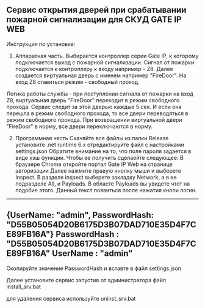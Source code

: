 Сервис открытия дверей при срабатывании пожарной сигнализации для СКУД  GATE IP WEB
-

Инструкция по установке:

1.  Аппаратная часть.
Выбирается контроллер серии Gate IP, к которому подключается выход с пожарной сигнализации.
Сигнал от пожарки подключается к контроллеру к входу например - Z8.
Далее создается виртуальная дверь с именем например "FireDoor".
На вход Z8 ставиться режим - свободный проход.

Логика работы службы - при поступлении сигнала от пожарки на вход Z8, виртуальная дверь "FireDoor" переходит в режим свободного прохода.
Сервис следит за этой дверью каждые 5 сек. И если она перешла в режим свободного прохода, то все двери переводяться в режим свободного прохода.
При возвращении виртуальной двери "FireDoor" в норму, все двери переключаются в норму.

2.  Программная чясть
   Скачяйте все файлы из папки Release
   установите .net runtime 6.x
   отредактируйте файл с настройками settings.json
   Обратите внимание на то, что поле пароля задается в виде хэш функции. Чтобы ее получить сделаейте следующее:
В браузере Chrome откройте портал Gate IP Web на странице авторизации
Далее нажмите правую кнопку мыши и выберете Inspect.
В разделе inspect выберете закладку Network, а в ее подразделе All, и Payloads.
В областе Payloads вы увидете чтот на подобие этого. Данный текст появиться после нажатия кнопи логин.
---------
{UserName: "admin", PasswordHash: "D55B05054D20B6175D3B07DAD710E35D4F7CE89FB16A"}
PasswordHash
: 
"D55B05054D20B6175D3B07DAD710E35D4F7CE89FB16A"
UserName
: 
"admin"
----------
Скопируйте значение PasswordHash и вставте в файл settings.json

Далее установите сервис запустив от администратора файл install_srv.bat


для удаления сервиса используйте uninst_srv.bat

   
